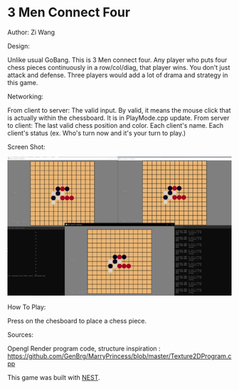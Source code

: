 # 3 Men Connect Four

Author: Zi Wang

Design: 

Unlike usual GoBang. This is 3 Men connect four. Any player who puts four chess pieces continuously in a row/col/diag, that player wins. You don't just attack and defense. Three players would add a lot of drama and strategy in this game.

Networking: 

From client to server: The valid input. By valid, it means the mouse click that is actually within the chessboard. It is in PlayMode.cpp update.
From server to client: The last valid chess position and color. Each client's name. Each client's status (ex. Who's turn now and it's your turn to play.)

Screen Shot:

![Screen Shot](screenshot.png)

How To Play:

Press on the chesboard to place a chess piece.

Sources: 

Opengl Render program code, structure inspiration : https://github.com/GenBrg/MarryPrincess/blob/master/Texture2DProgram.cpp

This game was built with [NEST](NEST.md).

